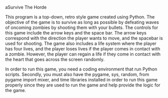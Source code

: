 aSurvive The Horde

This program is a top-down, retro style game created using Python. The objective of the game is to survive as long as possible by defeating waves of oncoming zombies by shooting them with your bullets. The controls for this game include the arrow keys and the space bar. The arrow keys correspond with the direction the player wants to move, and the spacebar is used for shooting. The game also includes a life system where the player has four lives, and the player loses lives if the player comes in contact with a zombie. However, the player can regain a life if they come in contact with the heart that goes across the screen randomly.

In order to run this game, you need a coding environment that run Python scripts. Secondly, you must also have the pygame, sys, random, from pygame import mixer, and time libraries installed in order to run this game properly since they are used to run the game and help provide the logic for the game.

